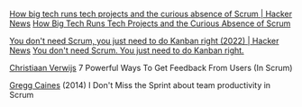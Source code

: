 
[How big tech runs tech projects and the curious absence of Scrum | Hacker News](https://news.ycombinator.com/item?id=28669514)
[How Big Tech Runs Tech Projects and the Curious Absence of Scrum](https://newsletter.pragmaticengineer.com/p/project-management-in-tech)

[You don't need Scrum, you just need to do Kanban right (2022) | Hacker News](https://news.ycombinator.com/item?id=35857463)
[You don't need Scrum. You just need to do Kanban right.](https://lucasfcosta.com/2022/10/02/scrum-versus-kanban.html)

[Christiaan Verwijs](https://blog.agilistic.nl/7-powerful-ways-to-get-feedback-from-users-in-scrum/)
7 Powerful Ways To Get Feedback From Users (In Scrum)

[Gregg Caines](http://caines.ca/blog/2014/12/02/i-dont-miss-the-sprint/)
(2014) I Don't Miss the Sprint
about team productivity in Scrum
